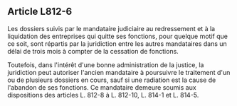 Article L812-6
----
Les dossiers suivis par le mandataire judiciaire au redressement et à la
liquidation des entreprises qui quitte ses fonctions, pour quelque motif que ce
soit, sont répartis par la juridiction entre les autres mandataires dans un
délai de trois mois à compter de la cessation de fonctions.

Toutefois, dans l'intérêt d'une bonne administration de la justice, la
juridiction peut autoriser l'ancien mandataire à poursuivre le traitement d'un
ou de plusieurs dossiers en cours, sauf si une radiation est la cause de
l'abandon de ses fonctions. Ce mandataire demeure soumis aux dispositions des
articles L. 812-8 à L. 812-10, L. 814-1 et L. 814-5.
